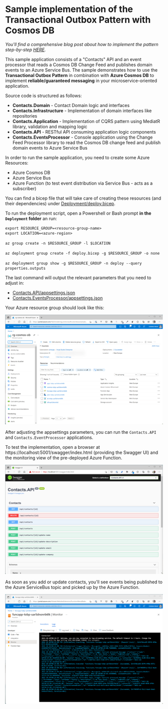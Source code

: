 # Sample implementation of the Transactional Outbox Pattern with Cosmos DB

_You'll find a comprehensive blog post about how to implement the pattern step-by-step [HERE](https://partlycloudy.blog/?p=2849)._

This sample application consists of a "Contacts" API and an event processor that reads a Cosmos DB Change Feed and publishes domain events to an Azure Service Bus. The sample demonstrates how to use the **Transactional Outbox Pattern** in combination with **Azure Cosmos DB** to implement **reliable/guaranteed messaging** in your microservice-oriented application.

Source code is structured as follows:

- **Contacts.Domain** - Contact Domain logic and interfaces
- **Contacts.Infrastructure** - Implementation of domain interfaces like repositories
- **Contacts.Application** - Implementation of CQRS pattern using MediatR library, validation and mapping logic
- **Contacts.API** - RESTful API consuming application logic components
- **Contacts.EventsProcessor** - Console application using the Change Feed Processor library to read the Cosmos DB change feed and publish domain events to Azure Service Bus 

In order to run the sample application, you need to create some Azure Resources:

- Azure Cosmos DB
- Azure Service Bus
- Azure Function (to test event distribution via Service Bus - acts as a subscriber)

You can find a bicep file that will take care of creating these resources (and their dependencies) under [Deployment/deploy.bicep](Deployment/deploy.bicep).

To run the deployment script, open a Powershell or Bash prompt **in the `Deployment` folder** an run:

```shell
export RESOURCE_GROUP=<resource-group-name>
export LOCATION=<azure-region>

az group create -n $RESOURCE_GROUP -l $LOCATION

az deployment group create -f deploy.bicep -g $RESOURCE_GROUP -o none

az deployment group show -g $RESOURCE_GROUP -n deploy --query properties.outputs
```

The last command will output the relevant parameters that you need to adjust in:

- [Contacts.API/appsettings.json](Contacts.API/appsettings.json)
- [Contacts.EventsProcessor/appsettings.json](Contacts.EventsProcessor/appsettings.json)

Your Azure resource group should look like this:

![Azure Resources](Images/azure_resources.png "Azure Resources after a successful deployment")

After adjusting the appsettings parameters, you can run the `Contacts.API` and `Contacts.EventProcessor` applications.

To test the implementation, open a browser at https://localhost:5001/swagger/index.html (providing the Swagger UI) and the monitoring view of the pre-deployed Azure Function. 

![Swagger UI](Images/swaggerui.png "Swagger UI of the Contacts API")

As soon as you add or update contacts, you'll see events being published to the Azure ServiceBus topic and picked up by the Azure Function.

![Monitoring](Images/monitoringoutput.png "Monitoring output of processed events by the Azure Function")


